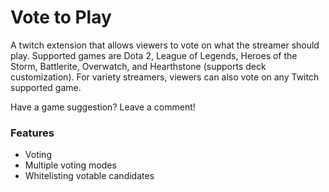 # Vote to Play
A twitch extension that allows viewers to vote on what the streamer should play. 
Supported games are Dota 2, League of Legends, Heroes of the Storm, Battlerite, Overwatch, and Hearthstone (supports deck customization).
For variety streamers, viewers can also vote on any Twitch supported game.


Have a game suggestion? Leave a comment!


### Features

* Voting
* Multiple voting modes
* Whitelisting votable candidates

